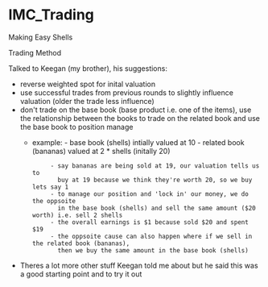 # IMC_Trading
Making Easy Shells

Trading Method

Talked to Keegan (my brother), his suggestions:

- reverse weighted spot for inital valuation
- use successful trades from previous rounds to slightly influence valuation (older the trade less influence)
- don't trade on the base book (base product i.e. one of the items), use the relationship between the books
  to trade on the related book and use the base book to position manage
  - example: - base book (shells) intially valued at 10
             - related book (bananas) valued at 2 * shells (initally 20)
             
             - say bananas are being sold at 19, our valuation tells us to 
               buy at 19 because we think they're worth 20, so we buy lets say 1
             - to manage our position and 'lock in' our money, we do the oppsoite 
               in the base book (shells) and sell the same amount ($20 worth) i.e. sell 2 shells
             - the overall earnings is $1 because sold $20 and spent $19
             - the oppsoite cause can also happen where if we sell in the related book (bananas), 
               then we buy the same amount in the base book (shells)
               
- Theres a lot more other stuff Keegan told me about but he said this was a good starting point and to try it out
